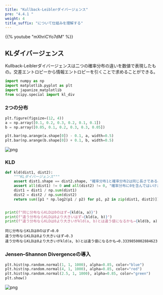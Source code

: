 ```yaml
---
title: "Kullback-Leiblerダイバージェンス"
pre: "4.4.1 "
weight: 4
title_suffix: "について仕組みを理解する"
---
```



{{% youtube "mXhriCYo7dM" %}}

## KLダイバージェンス
Kullback-Leiblerダイバージェンスは二つの確率分布の違いを数値で表現したもの。交差エントロピーから情報エントロピーを引くことで求めることができる。


```python
import numpy as np
import matplotlib.pyplot as plt
import japanize_matplotlib
from scipy.special import kl_div
```

### 2つの分布


```python
plt.figure(figsize=(12, 4))
a = np.array([0.1, 0.2, 0.3, 0.2, 0.1, 0.1])
b = np.array([0.05, 0.1, 0.2, 0.3, 0.3, 0.05])

plt.bar(np.arange(a.shape[0]) - 0.1, a, width=0.5)
plt.bar(np.arange(b.shape[0]) + 0.1, b, width=0.5)
```

    
![png](/images/eval/distance/kld_files/kld_3_1.png)
    


### KLD


```python
def kld(dist1, dist2):
    """KLダイバージェンス"""
    assert dist1.shape == dist2.shape, "確率分布1と確率分布2は同じ長さである必要があります"
    assert all(dist1) != 0 and all(dist2) != 0, "確率分布に0を含んではいけません"
    dist1 = dist1 / np.sum(dist1)
    dist2 = dist2 / np.sum(dist2)
    return sum([p1 * np.log2(p1 / p2) for p1, p2 in zip(dist1, dist2)])


print(f"同じ分布ならKLDは0のはず→{kld(a, a)}")
print(f"違う分布ならKLDは0より大きいはず→{kld(a, b)}")
print(f"違う分布ならKLDは0より大きいがkld(a, b)とは違う値になるかも→{kld(b, a)}")
```

    同じ分布ならKLDは0のはず→0.0
    違う分布ならKLDは0より大きいはず→0.3
    違う分布ならKLDは0より大きいがkld(a, b)とは違う値になるかも→0.3339850002884623
    

### Jensen–Shannon Divergenceの導入


```python
plt.hist(np.random.normal(1, 1, 1000), alpha=0.85, color="blue")
plt.hist(np.random.normal(4, 1, 1000), alpha=0.85, color="red")
plt.hist(np.random.normal(2.5, 1, 1000), alpha=0.85, color="green")
plt.show()
```


    
![png](/images/eval/distance/kld_files/kld_7_0.png)
    

